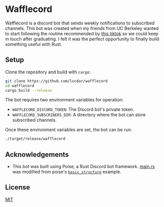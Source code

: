 # Wafflecord

Wafflecord is a discord bot that sends weekly notifications to subscribed channels. This bot was created when my friends from UC Berkeley wanted to start following the routine recommended by [this tiktok](https://www.tiktok.com/t/ZTYGguwgP/) so we could keep in touch after graduating. I felt it was the perfect opportunity to finally build something useful with Rust.

## Setup

Clone the repository and build with `cargo`:

```bash
git clone https://github.com/lucdar/wafflecord
cd wafflecord
cargo build --release
```

The bot requires two environment variables for operation:

* `WAFFLECORD_DISCORD_TOKEN`: The Discord bot's private token.
* `WAFFLECORD_SUBSCRIBERS_DIR`: A directory where the bot can store subscribed channels.

Once these environment variables are set, the bot can be run:

```bash
./target/release/wafflecord
```

## Acknowledgements

* This bot was built using Poise, a Rust Discord bot framework. [main.rs](src/main.rs) was modified from poise's [`basic_structure`](https://github.com/serenity-rs/poise/blob/current/examples/basic_structure/main.rs) example.

## License

[MIT](./LICENSE)
